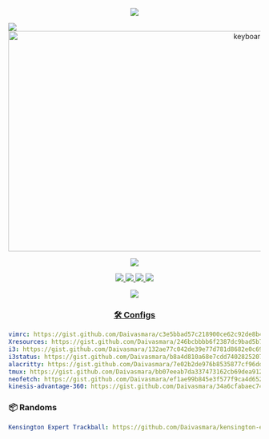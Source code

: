 <p align="center">
  <img src="https://user-images.githubusercontent.com/40700969/212824838-075cd9ff-de5c-409e-86f3-baf9c6a47917.png" />
</p>

<img src="https://user-images.githubusercontent.com/40700969/212825294-e90936c3-b87d-4b6d-b1ae-8baf713e08c6.png" />

<a align="center" target="_blank" href="https://keyboard-layout-editor.com/##@_backcolor=%235c5c5c%3B&@_y:1&x:2.25&c=%23303030&t=%23ffffff%0A%0A%0A%0A%23b5b5b5%0A%23b5b5b5&a:1%3B&=%2F@%0A2%0A%0A%0AF2&=%23%0A3%0A%0A%0AF3&=$%0A4%0A%0A%0AF4&=%25%0A5%0A%0A%0AF5&_t=%23ffffff&a:7%3B&=Kp&_x:3.5&f:6%3B&=%E2%9A%99%EF%B8%8E&_t=%23ffffff%0A%0A%0A%0A%23b5b5b5%0A%23b5b5b5&a:1&f:3%3B&=%5E%0A6%0A%0A%0AF6&=%2F&%0A7%0A%0A%0AF7%0ANL&=*%0A8%0A%0A%0AF8%0A%2F=&=(%0A9%0A%0A%0AF9%0A%2F%2F%3B&@_y:-0.75&w:1.25%3B&=+%0A%2F=%0A%0A%0AF11&=!%0A1%0A%0A%0AF1&_x:13.5%3B&=)%0A0%0A%0A%0AF10%0A*&_w:1.25%3B&=%2F_%0A-%0A%0A%0AF12%3B&@_y:-0.25&x:2.25&t=%23ffffff&a:7&f:6%3B&=W&=E&=R&=T&_a:5&fa@:0&:1&:0&:0&:0&:0&:1%3B%3B&=%0ARemap%0A%0A%0A%0A%0A%E2%91%A0&_x:3.5%3B&=%0AV-Drive%0A%0A%0A%0A%0A%E2%91%A2&_a:7%3B&=Y&_t=%23ffffff%0A%0A%0A%0A%23b5b5b5%0A%23b5b5b5&a:3%3B&=U%0A%0A%0A%0A(%0A7&=I%0A%0A%0A%0A)%0A8&=O%0A%0A%0A%0A%0A9%3B&@_y:-0.75&t=%23ffffff&a:7&f:3&w:1.25%3B&=Tab&_f:6%3B&=Q&_x:13.5&t=%23ffffff%0A%0A%0A%0A%23b5b5b5%0A%23b5b5b5&a:3%3B&=P%0A%0A%0A%0A%0A-&_t=%23ffffff&a:5&f:3&w:1.25%3B&=%7C%0A%5C%3B&@_y:-0.25&x:2.25&c=%23525252&a:7&f:6%3B&=S&=D&=F&_c=%23303030%3B&=G&_a:5&fa@:0&:1&:0&:0&:0&:0&:1%3B%3B&=%0AMacros%0A%0A%0A%0A%0A%E2%91%A1&_x:3.5%3B&=%0ARefresh%0A%0A%0A%0A%0A%E2%91%A3&_a:7%3B&=H&_c=%23525252&t=%23ffffff%0A%0A%0A%0A%23b5b5b5%0A%23b5b5b5&a:3%3B&=J%0A%0A%0A%0A%7B%0A4&=K%0A%0A%0A%0A%7D%0A5&=L%0A%0A%0A%0A%0A6%3B&@_y:-0.75&c=%23303030&t=%23ffffff&a:7&f:3&w:1.25%3B&=Esc&_c=%23525252&f:6%3B&=A&_x:13.5&t=%23ffffff%0A%0A%0A%0A%23b5b5b5%0A%23b5b5b5&a:1&f:3%3B&=%2F:%0A%2F%3B%0A%0A%0A%0A+&_c=%23303030&t=%23ffffff&a:5&w:1.25%3B&=%22%0A'%3B&@_y:-0.25&x:2.25&a:7&f:6%3B&=X&=C&=V&=B&_x:5.5%3B&=N&_t=%23ffffff%0A%0A%0A%0A%23b5b5b5%0A%23b5b5b5&a:3%3B&=M%0A%0A%0A%0A%5B%0A1&_a:1&f:3%3B&=%3C%0A,%0A%0A%0A%5D%0A2&=%3E%0A.%0A%0A%0A%0A3%3B&@_y:-0.75&t=%23ffffff&a:7&w:1.25%3B&=Shift&_f:6%3B&=Z&_x:13.5&t=%23ffffff%0A%0A%0A%0A%23b5b5b5%0A%23b5b5b5&a:1&f:3%3B&=%3F%0A%2F%2F%0A%0A%0A%0AEnter&_t=%23ffffff&a:7&w:1.25%3B&=Shift%3B&@_y:-0.25&x:2.25%3B&=Caps%3Cbr%3ELock&_f:5%3B&=%E2%87%A6&=%E2%87%A8&_x:7.5%3B&=%E2%87%A7&=%E2%87%A9&_t=%23ffffff%0A%0A%0A%0A%23b5b5b5%0A%23b5b5b5&a:1&f:3%3B&=%7B%0A%5B%0A%0A%0A%0A.%3B&@_y:-0.75&t=%23ffffff&a:7&w:1.25%3B&=Fn&_a:5%3B&=~%0A%60&_x:13.5%3B&=%7D%0A%5D&_a:7&w:1.25%3B&=Fn%3B&@_y:0.5&x:17%3B&=Ctrl%3Cbr%3E+%3Cbr%3ESpace%3B&@_r:15&rx:5.25&ry:4&x:1.5%3B&=Super&=Alt%3B&@_x:0.5&h:2%3B&=Space&_h:2%3B&=Delete&=Print%3Cbr%3EScreen%3B&@_x:2.5%3B&=Ctrl%3B&@_r:-15&rx:12.75&x:-3.5%3B&=Vol+&=Tab%3B&@_x:-3.5%3B&=Vol-&_h:2%3B&=Enter&_t=%23ffffff%0A%0A%0A%0A%23b5b5b5%0A%23b5b5b5&a:3&h:2%3B&=Back%3Cbr%3ESpace%0A%0A%0A%0A%0A0%3B&@_x:-3.5&t=%23ffffff&a:7%3B&=Ctrl">
  <img width="992" height="441" alt="keyboard-layout" src="https://github.com/user-attachments/assets/cdd59fb0-df07-43d7-9306-c3d713c54961" />
</p>

<p align="center">
  <img src="https://github-readme-stats-blush-alpha-85.vercel.app/api?username=daivasmara&show_icons=true&theme=chartreuse-dark&include_all_commits=true&show=reviews,prs_merged,prs_merged_percentage&hide=issues&border_color=7fff00" />
</p>

<p align="center">
  <img src="https://img.shields.io/badge/dynamic/json?color=red&label=Honor&query=honor&url=https%3A%2F%2Fwww.codewars.com%2Fapi%2Fv1%2Fusers%2FDaivasmara" />
  <img src="https://img.shields.io/badge/dynamic/json?color=green&label=Kyu&query=ranks.overall.name&url=https%3A%2F%2Fwww.codewars.com%2Fapi%2Fv1%2Fusers%2FDaivasmara" />
  <img src="https://img.shields.io/badge/dynamic/json?color=blue&label=Solved%20Katas&query=codeChallenges.totalCompleted&url=https%3A%2F%2Fwww.codewars.com%2Fapi%2Fv1%2Fusers%2FDaivasmara" />
  <img src="https://img.shields.io/badge/dynamic/json?color=red&label=Leaderboard%20Position&query=leaderboardPosition&url=https%3A%2F%2Fwww.codewars.com%2Fapi%2Fv1%2Fusers%2FDaivasmara" />
</p>

<p align="center">
  <img src="https://www.codewars.com/users/Daivasmara/badges/large" />
</p>

### 🛠️ Configs
```yml
vimrc: https://gist.github.com/Daivasmara/c3e5bbad57c218900ce62c92de8b410f
Xresources: https://gist.github.com/Daivasmara/246bcbbbb6f2387dc9bad5b72759a63a
i3: https://gist.github.com/Daivasmara/132ae77c042de39e77d781d8682e0c69
i3status: https://gist.github.com/Daivasmara/b8a4d810a68e7cdd74028252071ca2a5
alacritty: https://gist.github.com/Daivasmara/7e02b2de976b8535877cf96dd76a302c
tmux: https://gist.github.com/Daivasmara/bb07eeab7da337473162cb69dea91227
neofetch: https://gist.github.com/Daivasmara/ef1ae99b845e3f577f9ca4d6527194af
kinesis-advantage-360: https://gist.github.com/Daivasmara/34a6cfabaec746b958ce9a8c3fd3d74e
```

### 📦 Randoms
```yml
Kensington Expert Trackball: https://github.com/Daivasmara/kensington-expert-trackball-linux-config
```

